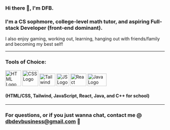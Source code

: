 ### Hi there 👋, I'm DFB.

### I'm a CS sophmore, college-level math tutor, and aspiring Full-stack Developer (front-end dominant).
I also enjoy gaming, working out, learning, hanging out with friends/family and becoming my best self!

________________________________________

### Tools of Choice:
<img src="https://github.com/DFBDev/DFBDev/assets/104178225/2b288a8a-edc9-4360-9b72-d20e879c756b" alt="HTML Logo" width="50" height="50">  <img src="https://github.com/DFBDev/DFBDev/assets/104178225/20e7ad0e-4283-4168-afee-f866ec5f9f1e" alt="CSS Logo" width="50" height="50">  <img src="https://github.com/DFBDev/DFBDev/assets/104178225/8ae3f395-234e-411d-b285-ff7fc44d602c" alt="Tailwind Logo" width="50" height="40">  <img src="https://github.com/DFBDev/DFBDev/assets/104178225/dac65b5c-79fa-427e-9c80-6449cf5f1f9c" alt="JS Logo" width="40" height="40"> <img src="https://github.com/DFBDev/DFBDev/assets/104178225/5b3a99e4-2a89-49b8-a9fb-4365c95b3684" alt="React Logo" width="50" height="40"> <img src="https://github.com/DFBDev/DFBDev/assets/104178225/a364ca4f-bec9-491b-b1a7-039f79505129" alt="Java Logo" width="60" height="40"> 

#### (HTML/CSS, Tailwind, JavaScript, React, Java, and C++ for school)

________________________________________

### For questions, or if you just wanna chat, contact me @ dbdevbusiness@gmail.com 📧
